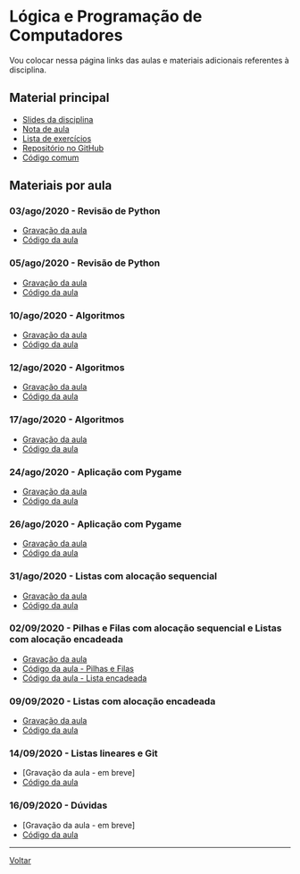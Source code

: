 # Lógica e Programação de Computadores

Vou colocar nessa página links das aulas e materiais adicionais referentes à disciplina.

## Material principal

* [Slides da disciplina](/./assets/logprog/slides.pdf)
* [Nota de aula](/./assets/logprog/nota_aula.html)
* [Lista de exercícios](/./assets/logprog/exercicios.html)
* [Repositório no GitHub](https://github.com/victor0machado/2020.2-logprog)
* [Código comum](https://github.com/victor0machado/2020.2-logprog/blob/master/aulas/common.py)

## Materiais por aula

### 03/ago/2020 - Revisão de Python

* [Gravação da aula](https://ca.bbcollab.com/recording/5856ad2f4a4948959a72b0a662cf0892)
* [Código da aula](https://github.com/victor0machado/2020.2-logprog/blob/master/aulas/aula_01.py)

### 05/ago/2020 - Revisão de Python

* [Gravação da aula](https://ca.bbcollab.com/recording/1842e33939124a54a3ef6fd275b3d224)
* [Código da aula](https://github.com/victor0machado/2020.2-logprog/blob/master/aulas/aula_02.py)

### 10/ago/2020 - Algoritmos

* [Gravação da aula](https://ca.bbcollab.com/recording/de6c589d3bd0491188f68ab279fad5d0)
* [Código da aula](https://github.com/victor0machado/2020.2-logprog/blob/master/aulas/aula_03.py)

### 12/ago/2020 - Algoritmos

* [Gravação da aula](https://ca.bbcollab.com/recording/d93954a5578e4ab5bfb4fdb26bffce6c)
* [Código da aula](https://github.com/victor0machado/2020.2-logprog/blob/master/aulas/aula_04.py)

### 17/ago/2020 - Algoritmos

* [Gravação da aula](https://ca.bbcollab.com/recording/c1864b5d8c304c6d9a463ddcf47a18e8)
* [Código da aula](https://github.com/victor0machado/2020.2-logprog/blob/master/aulas/aula_05.py)

### 24/ago/2020 - Aplicação com Pygame

* [Gravação da aula](https://ca.bbcollab.com/recording/a2070fed85e3429cb347bb3eb12b3898)
* [Código da aula](https://github.com/victor0machado/2020.2-logprog/blob/master/projetos/jogos/pong_aula01.py)

### 26/ago/2020 - Aplicação com Pygame

* [Gravação da aula](https://ca.bbcollab.com/recording/7799859e832c4fcf9d78fecd4c01d3b5)
* [Código da aula](https://github.com/victor0machado/2020.2-logprog/blob/master/projetos/jogos/pong_aula02.py)

### 31/ago/2020 - Listas com alocação sequencial

* [Gravação da aula](https://ca.bbcollab.com/recording/c4673471a66048269e7e6392366800b4)
* [Código da aula](https://github.com/victor0machado/2020.2-logprog/blob/master/aulas/aula_08.py)

### 02/09/2020 - Pilhas e Filas com alocação sequencial e Listas com alocação encadeada

* [Gravação da aula](https://ca.bbcollab.com/recording/296f726ba8d5478cb6ce4b7af35d7084)
* [Código da aula - Pilhas e Filas](https://github.com/victor0machado/2020.2-logprog/blob/master/aulas/aula_09.py)
* [Código da aula - Lista encadeada](https://github.com/victor0machado/2020.2-logprog/blob/master/aulas/aula_09_parte2.py)

### 09/09/2020 - Listas com alocação encadeada

* [Gravação da aula](https://ca.bbcollab.com/recording/63bc1489a32c4b60b9bf492a61f8bd62)
* [Código da aula](https://github.com/victor0machado/2020.2-logprog/blob/master/aulas/aula_10.py)

### 14/09/2020 - Listas lineares e Git

* [Gravação da aula - em breve]
* [Código da aula](https://github.com/victor0machado/2020.2-logprog/blob/master/aulas/aula_11.py)

### 16/09/2020 - Dúvidas

* [Gravação da aula - em breve]
* [Código da aula](https://github.com/victor0machado/2020.2-logprog/blob/master/aulas/aula_12.py)

---

[Voltar](https://victor0machado.github.io/)
